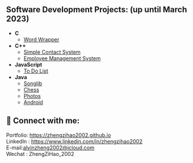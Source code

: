 

 </h1>

<h2>Software Development Projects: (up until March 2023)</h2>

- <b>C</b>
  - [Word Wrapper](https://github.com/zhengzihao2002/CS214/tree/main/CS214/Assignment2)
- <b>C++</b>
  - [Simple Contact System](https://github.com/zhengzihao2002/Simple-Contact-System)
  - [Employee Management System](https://github.com/zhengzihao2002/Employee-Management-System)
- <b>JavaScript</b>
  - [To Do List](https://github.com/zhengzihao2002/ToDoList)
- <b>Java</b>
  - [Songlib](https://github.com/zhengzihao2002/Songlib)
  - [Chess](https://github.com/zhengzihao2002/Chess)
  - [Photos](https://github.com/zhengzihao2002/Photos)
  - [Android](https://github.com/zhengzihao2002/Android_Photos)

<h2> 🤳 Connect with me:</h2>
Portfolio: <a href="https://zhengzihao2002.github.io">https://zhengzihao2002.github.io</a><br>
LinkedIn : <a href="https://www.linkedin.com/in/zihao-zheng-4a07b519b/">https://www.linkedin.com/in/zhengzihao2002</a><br>
E-mail:<a href="mailto:alvinzheng2002@icloud.com">alvinzheng2002@icloud.com</a><br>
Wechat : ZhengZiHao_2002



<!--
**zhengzihao2002/zhengzihao2002** is a ✨ _special_ ✨ repository because its `README.md` (this file) appears on your GitHub profile.

Here are some ideas to get you started:

- 🔭 I’m currently working on ...
- 🌱 I’m currently learning ...
- 👯 I’m looking to collaborate on ...
- 🤔 I’m looking for help with ...
- 💬 Ask me about ...
- 📫 How to reach me: ...
- 😄 Pronouns: ...
- ⚡ Fun fact: ...
-->
